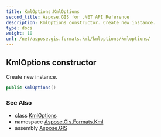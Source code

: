 ```yaml
---
title: KmlOptions.KmlOptions
second_title: Aspose.GIS for .NET API Reference
description: KmlOptions constructor. Create new instance.
type: docs
weight: 10
url: /net/aspose.gis.formats.kml/kmloptions/kmloptions/
---
```

## KmlOptions constructor

Create new instance.

```csharp
public KmlOptions()
```

### See Also

* class [KmlOptions](../)
* namespace [Aspose.Gis.Formats.Kml](../../kmloptions/)
* assembly [Aspose.GIS](../../../)


